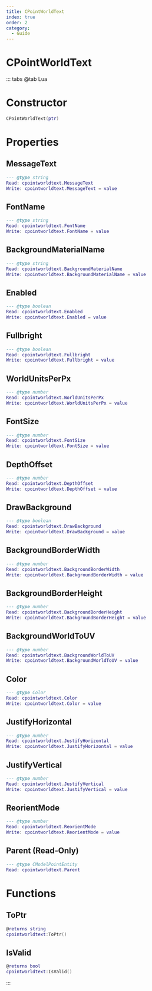 ```yaml
---
title: CPointWorldText
index: true
order: 2
category:
  - Guide
---
```


# CPointWorldText

::: tabs
@tab Lua
# Constructor
```lua
CPointWorldText(ptr)
```
# Properties
## MessageText 
```lua
--- @type string
Read: cpointworldtext.MessageText
Write: cpointworldtext.MessageText = value
```
## FontName 
```lua
--- @type string
Read: cpointworldtext.FontName
Write: cpointworldtext.FontName = value
```
## BackgroundMaterialName 
```lua
--- @type string
Read: cpointworldtext.BackgroundMaterialName
Write: cpointworldtext.BackgroundMaterialName = value
```
## Enabled 
```lua
--- @type boolean
Read: cpointworldtext.Enabled
Write: cpointworldtext.Enabled = value
```
## Fullbright 
```lua
--- @type boolean
Read: cpointworldtext.Fullbright
Write: cpointworldtext.Fullbright = value
```
## WorldUnitsPerPx 
```lua
--- @type number
Read: cpointworldtext.WorldUnitsPerPx
Write: cpointworldtext.WorldUnitsPerPx = value
```
## FontSize 
```lua
--- @type number
Read: cpointworldtext.FontSize
Write: cpointworldtext.FontSize = value
```
## DepthOffset 
```lua
--- @type number
Read: cpointworldtext.DepthOffset
Write: cpointworldtext.DepthOffset = value
```
## DrawBackground 
```lua
--- @type boolean
Read: cpointworldtext.DrawBackground
Write: cpointworldtext.DrawBackground = value
```
## BackgroundBorderWidth 
```lua
--- @type number
Read: cpointworldtext.BackgroundBorderWidth
Write: cpointworldtext.BackgroundBorderWidth = value
```
## BackgroundBorderHeight 
```lua
--- @type number
Read: cpointworldtext.BackgroundBorderHeight
Write: cpointworldtext.BackgroundBorderHeight = value
```
## BackgroundWorldToUV 
```lua
--- @type number
Read: cpointworldtext.BackgroundWorldToUV
Write: cpointworldtext.BackgroundWorldToUV = value
```
## Color 
```lua
--- @type Color
Read: cpointworldtext.Color
Write: cpointworldtext.Color = value
```
## JustifyHorizontal 
```lua
--- @type number
Read: cpointworldtext.JustifyHorizontal
Write: cpointworldtext.JustifyHorizontal = value
```
## JustifyVertical 
```lua
--- @type number
Read: cpointworldtext.JustifyVertical
Write: cpointworldtext.JustifyVertical = value
```
## ReorientMode 
```lua
--- @type number
Read: cpointworldtext.ReorientMode
Write: cpointworldtext.ReorientMode = value
```
## Parent (Read-Only)
```lua
--- @type CModelPointEntity
Read: cpointworldtext.Parent
```
# Functions
## ToPtr
```lua
@returns string
cpointworldtext:ToPtr()
```
## IsValid
```lua
@returns bool
cpointworldtext:IsValid()
```

:::
